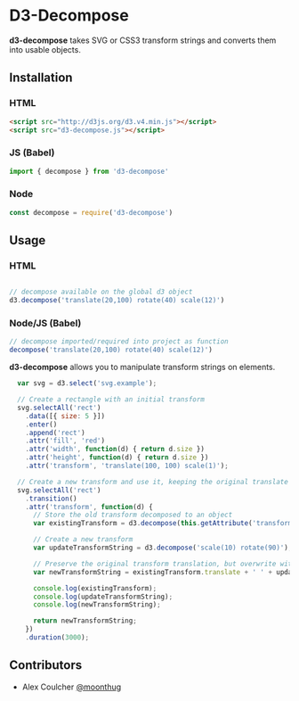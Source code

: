 # D3-Decompose

**d3-decompose** takes SVG or CSS3 transform strings and converts them into usable objects.

## Installation

### HTML

```html
<script src="http://d3js.org/d3.v4.min.js"></script>
<script src="d3-decompose.js"></script>
```

### JS (Babel)

```javascript
import { decompose } from 'd3-decompose'
```

### Node

```javascript
const decompose = require('d3-decompose')
```


## Usage

### HTML

```javascript

// decompose available on the global d3 object
d3.decompose('translate(20,100) rotate(40) scale(12)')
```

### Node/JS (Babel)

```javascript
// decompose imported/required into project as function
decompose('translate(20,100) rotate(40) scale(12)')
```

**d3-decompose** allows you to manipulate transform strings on elements.

```javascript
  var svg = d3.select('svg.example');

  // Create a rectangle with an initial transform
  svg.selectAll('rect')
    .data([{ size: 5 }])
    .enter()
    .append('rect')
    .attr('fill', 'red')
    .attr('width', function(d) { return d.size })
    .attr('height', function(d) { return d.size })
    .attr('transform', 'translate(100, 100) scale(1)');

  // Create a new transform and use it, keeping the original translate transform
  svg.selectAll('rect')
    .transition()
    .attr('transform', function(d) {
      // Store the old transform decomposed to an object
      var existingTransform = d3.decompose(this.getAttribute('transform'));

      // Create a new transform
      var updateTransformString = d3.decompose('scale(10) rotate(90)');

      // Preserve the original transform translation, but overwrite with our new transformation properties
      var newTransformString = existingTransform.translate + ' ' + updateTransformString;

      console.log(existingTransform);
      console.log(updateTransformString);
      console.log(newTransformString);

      return newTransformString;
    })
    .duration(3000);
```

## Contributors

* Alex Coulcher [@moonthug](https://twitter.com/moonthug)
